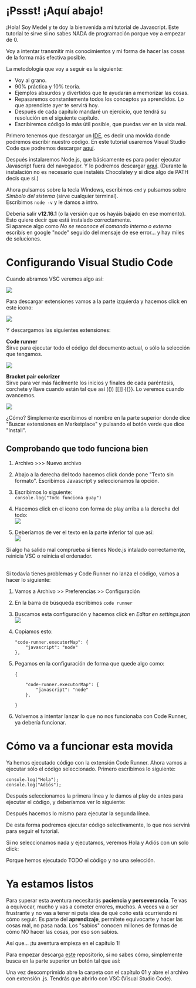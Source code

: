 # ¡Pssst! ¡Aquí abajo!

¡Hola! Soy Medel y te doy la bienvenida a mi tutorial de Javascript.
Este tutorial te sirve si no sabes NADA de programación porque voy a empezar de 0.

Voy a intentar transmitir mis conocimientos y mi forma de hacer las cosas de la forma más efectiva posible.

La metodología que voy a seguir es la siguiente:

- Voy al grano.
- 90% práctica y 10% teoría.
- Ejemplos absurdos y divertidos que te ayudarán a memorizar las cosas.
- Repasaremos constantemente todos los conceptos ya aprendidos. Lo que aprendiste ayer te servirá hoy.
- Después de cada capítulo mandaré un ejercicio, que tendrá su resolución en el siguiente capítulo.
- Escribiremos código lo más útil posible, que puedas ver en la vida real.

Primero tenemos que descargar un [IDE](https://es.wikipedia.org/wiki/Entorno_de_desarrollo_integrado), es decir una movida donde
podremos escribir nuestro código.
En este tutorial usaremos Visual Studio Code que podremos descargar [aquí](https://code.visualstudio.com/download).

Después instalaremos Node.js, que básicamente es para poder ejecutar Javascript fuera del navegador.
Y lo podremos descargar [aquí](https://nodejs.org/es/download/).
(Durante la instalación no es necesario que instaléis Chocolatey y si dice algo de PATH decís que sí.)

Ahora pulsamos sobre la tecla Windows, escribimos ``cmd`` y pulsamos sobre *Símbolo del sistema* (sirve cualquier terminal).<br/>
Escribimos ``node -v`` y le damos a intro.

Debería salir **v12.16.1** (o la versión que os hayáis bajado en ese momento). Esto quiere decir que está instalado correctamente.<br/>
Si aparece algo como *No se reconoce el comando interno o externo* escribís en google "node" seguido del mensaje de ese error... y hay miles de soluciones.


# Configurando Visual Studio Code

Cuando abramos VSC veremos algo así:

![](https://i.gyazo.com/a15e317bc967ee5752d46540b20784bb.png)

Para descargar extensiones vamos a la parte izquierda y hacemos click en este icono:

![](https://i.gyazo.com/9463158a9e58e0bab6a15170cc4bb5eb.png)

Y descargamos las siguientes extensiones:

**Code runner**<br>
Sirve para ejecutar todo el código del documento actual, o sólo la selección que tengamos.

![](https://i.gyazo.com/a18ab74dd919b1141640648b6ce240ec.png)


**Bracket pair colorizer**<br>
Sirve para ver más fácilmente los inicios y finales de cada paréntesis, corchete y llave cuando están tal que así (()) [[]] {{}}.
Lo veremos cuando avancemos.

![](https://i.gyazo.com/9a5ba46d8b9b1fd88a84da59932125db.png)

¿Cómo? Simplemente escribimos el nombre en la parte superior donde dice "Buscar extensiones en Marketplace"
y pulsando el botón verde que dice "Install".


## Comprobando que todo funciona bien

1. Archivo >>> Nuevo archivo

2. Abajo a la derecha del todo hacemos click donde pone "Texto sin formato". Escribimos Javascript y seleccionamos la opción.

3. Escribimos lo siguiente:<br>
`console.log("Todo funciona guay")`

4. Hacemos click en el icono con forma de play arriba a la derecha del todo:<br>
![](https://i.gyazo.com/096a722659dd27171e3b7c83c1787519.png)

5. Deberíamos de ver el texto en la parte inferior tal que así:<br>
![](https://i.gyazo.com/e53d09f52c63981f980ac2ddf77f7080.png)


Si algo ha salido mal comprueba si tienes Node.js intalado correctamente, reinicia VSC o reinicia el ordenador.<br/><br/>

Si todavía tienes problemas y Code Runner no lanza el código, vamos a hacer lo siguiente:<br/>

1. Vamos a Archivo >> Preferencias >> Configuración
2. En la barra de búsqueda escribimos ``code runner``
3. Buscamos esta configuración y hacemos click en *Editar en settings.json*<br>
![](https://i.gyazo.com/3d13122f489f643a8b2441febac28217.png)
4. Copiamos esto:

	````
	"code-runner.executorMap": {
		"javascript": "node"
	},
	````
5. Pegamos en la configuración de forma que quede algo como:

	````
	{
		
		"code-runner.executorMap": {
			"javascript": "node"
		},
		
	}
	````
6. Volvemos a intentar lanzar lo que no nos funcionaba con Code Runner, ya debería funcionar.



# Cómo va a funcionar esta movida

Ya hemos ejecutado código con la extensión Code Runner.
Ahora vamos a ejecutar sólo el código seleccionado.
Primero escribimos lo siguiente:

	console.log("Hola");
	console.log("Adiós");
	
Después seleccionamos la primera línea y le damos al play de antes para ejecutar el código, y deberíamos ver lo siguiente:  


Después hacemos lo mismo para ejecutar la segunda línea.

De esta forma podremos ejecutar código selectivamente, lo que nos servirá para seguir el tutorial.

Si no seleccionamos nada y ejecutamos, veremos Hola y Adiós con un solo click:  


Porque hemos ejecutado TODO el código y no una selección.



# Ya estamos listos
Para superar esta aventura necesitarás **paciencia y perseverancia**.
Te vas a equivocar, mucho y vas a cometer errores, muchos.
A veces va a ser frustrante y no vas a tener ni puta idea de qué coño está ocurriendo ni cómo seguir.
Es parte del **aprendizaje**, permítete equivocarte y hacer las cosas mal, no pasa nada. Los "sabios" conocen millones de formas de cómo NO hacer las cosas, por eso son sabios.

Así que... ¡tu aventura empieza en el capítulo 1!

Para empezar descarga [este](https://github.com/davidmedeldev/tutorial-js) repositorio, si no sabes cómo, simplemente busca en la parte superior un botón tal que así:<br>


Una vez descomprimido abre la carpeta con el capítulo 01 y abre el archivo con extensión .js.
Tendrás que abrirlo con VSC (Visual Studio Code).
